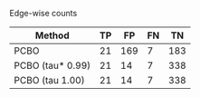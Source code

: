 Edge-wise counts

| Method           |   TP |   FP |   FN |   TN |
|------------------|------|------|------|------|
| PCBO             |   21 |  169 |    7 |  183 |
| PCBO (tau* 0.99) |   21 |   14 |    7 |  338 |
| PCBO (tau 1.00)  |   21 |   14 |    7 |  338 |
